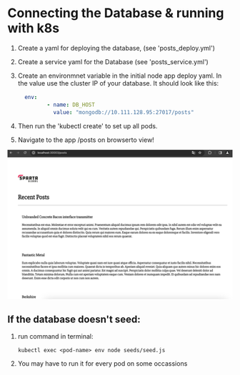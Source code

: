 # Connecting the Database & running with k8s

1. Create a yaml for deploying the database, (see 'posts_deploy.yml')
2. Create a service yaml for the Database (see 'posts_service.yml')
3. Create an environmnet variable in the initial node app deploy yaml. In the value use the cluster IP of your database. It should look like this:
   ~~~yml
     env:
            - name: DB_HOST
              value: "mongodb://10.111.128.95:27017/posts"
   ~~~

4. Then run the 'kubectl create' to set up all pods. 
5. Navigate to the app /posts on browserto view!
   
![alt text](<Screenshot 2024-04-19 at 12.31.33-1.png>)

## If the database doesn't seed:

1. run command in terminal:
   ~~~
   kubectl exec <pod-name> env node seeds/seed.js
   ~~~
2. You may have to run it for every pod on some occassions

